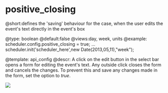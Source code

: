 positive_closing
=============
@short:defines the 'saving' behaviour for the case, when  the user edits the event's text directly in the event's box 
	

@type: boolean
@default:false
@views:day, week, units
@example:
scheduler.config.positive_closing = true;
...
scheduler.init('scheduler_here',new Date(2013,05,11),"week");


@template:	api_config
@descr:
A click on the edit button in the select bar opens a form for editing the event's text. 
Any outside click closes the form and cancels the changes. To prevent this and save any changes made in the form, set the option to *true*.

<img src="api/positiveClosing_property.png" />

